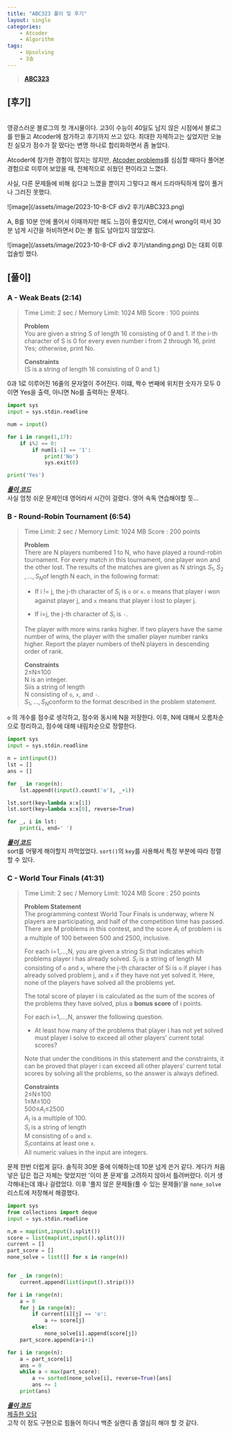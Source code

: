 ```yaml
---
title: "ABC323 풀이 및 후기"
layout: single
categories:
    - Atcoder
    - Algorithm
tags:
    - Upsolving
    - 3솔
---
```


> [**ABC323**](https://atcoder.jp/contests/abc323)

## [후기]
<br>
 영광스러운 블로그의 첫 개시물이다. 고3이 수능이 40일도 남지 않은 시점에서 블로그를 만들고 Atcoder에 참가하고 후기까지 쓰고 있다. 최대한 자제하고는 싶었지만 오늘 친 실모가 점수가 잘 떴다는 변명 하나로 합리화하면서 좀 놀았다. 


Atcoder에 참가한 경험이 많지는 않지만, [Atcoder problems](https://kenkoooo.com/atcoder#/table/)를 심심할 때마다 풀어본 경험으로 미루어 보았을 때, 전체적으로 쉬웠던 편이라고 느꼈다. 

사실, 다른 문제들에 비해 쉽다고 느꼈을 뿐이지 그렇다고 해서 드라마틱하게 많이 풀거나 그러진 못했다. 

![image](/assets/image/2023-10-8-CF div2 후기/ABC323.png)

A, B를 10분 안에 풀어서 이때까지만 해도 느낌이 좋았지만, C에서 wrong이 떠서 30분 넘게 시간을 허비하면서 D는 볼 힘도 남아있지 않았었다.

![image](/assets/image/2023-10-8-CF div2 후기/standing.png)
D는 대회 이후 업솔빙 했다.

## [풀이]

### A - Weak Beats (2:14)

> Time Limit: 2 sec / Memory Limit: 1024 MB
> Score : 100 points
>
> **Problem**<br>
> You are given a string S of length 16 consisting of 0 and 1.
> If the i-th character of S is 0 for every even number i from 2 through
> 16, print Yes; otherwise, print No.
>
> **Constraints**<br>
> (S is a string of length 16 consisting of 0 and 1.)

0과 1로 이루어진 16줄의 문자열이 주어진다. 이떄, 짝수 번째에 위치한 숫자가 모두 0이면 Yes을 출력, 아니면 No를 출력하는 문제다.

```python
import sys
input = sys.stdin.readline

num = input()

for i in range(1,17):
    if i%2 == 0:
        if num[i-1] == '1':
            print('No')
            sys.exit(0)

print('Yes')
```
[***풀이 코드***](https://atcoder.jp/contests/abc323/submissions/46281745)<br>
사실 엄청 쉬운 문제인데 영어라서 시간이 걸렸다. 영어 속독 연습해야할 듯...

### B - Round-Robin Tournament (6:54)

>  Time Limit: 2 sec / Memory Limit: 1024 MB
> Score : 200 points
> 
> **Problem**<br>
> There are N players numbered 1 to N, who have played a round-robin tournament. For every match in this tournament, one player won and the other lost. The results of the matches are given as N strings $S_{1}​,S_{2}​,…,S_{N}​$ of length N each, in the following format:
> 
> - If i != j, the j-th character of $S_{i}$ is ```o``` or ```x```. ```o``` means that player i won against player j, and ```x``` means that player i lost to player j.
> 
> - If i=j, the j-th character of $S_{i}$​ is ```-```.
> 
> The player with more wins ranks higher. If two players have the same number of wins, the player with the smaller player number ranks higher. Report the player numbers of theN players in descending order of rank.
>
> **Constraints**<br>
> 2≤N≤100<br>
> N is an integer.<br>
> Si​ is a string of length<br>
> N consisting of ```o```, ```x```, and ```-```.<br>
> $S_{1}​,…,S_{N}$​ conform to the format described in the problem statement.

```o``` 의 개수를 점수로 생각하고, 점수와 동시에 N을 저장한다. 이후, N에 대해서 오름차순으로 정리하고, 점수에 대해 내림차순으로 정렬한다. 

```python
import sys
input = sys.stdin.readline

n = int(input())
lst = []
ans = []

for _ in range(n):
    lst.append((input().count('o'), _+1))

lst.sort(key=lambda x:x[1])
lst.sort(key=lambda x:x[0], reverse=True)

for _, i in lst:
    print(i, end=' ')
```
[***풀이 코드***](https://atcoder.jp/contests/abc323/submissions/46288496)<br>
sort를 어떻게 해야할지 까먹었었다. ```sort()```의 ```key```를 사용해서 특정 부분에 따라 정렬할 수 있다.

### C - World Tour Finals (41:31)
> Time Limit: 2 sec / Memory Limit: 1024 MB
> Score : 250 points
> 
> **Problem Statement**<br>
> The programming contest World Tour Finals is underway, where
> N players are participating, and half of the competition time has passed. There are M problems in this contest, and the score $A_{i}$​ of problem i is a multiple of 100 between 500 and 2500, inclusive.
> 
> For each i=1,…,N, you are given a string Si​ that indicates which problems player i has already solved. $S_{i}$​ is a string of length M consisting of ```o``` and ```x```, where the j-th character of Si​ is ```o``` if player i has already solved problem j, and ```x``` if they have not yet solved it. Here, none of the players have solved all the problems yet.
> 
> The total score of player i is calculated as the sum of the scores of the problems they have solved, plus a **bonus score** of i points.
> 
> For each i=1,…,N, answer the following question.
> 
> - At least how many of the problems that player i has not yet solved must player i solve to exceed all other players' current total scores?
> 
> Note that under the conditions in this statement and the constraints, it can be proved that player i can exceed all other players' current total scores by solving all the problems, so the answer is always defined.
> 
> **Constraints**<br>
> 2≤N≤100<br>
> 1≤M≤100<br>
> 500≤$A_{i}$​≤2500<br>
> $A_{i}$​ is a multiple of 100.<br>
> $S_{i}$​ is a string of length<br>
> M consisting of ```o``` and ```x```.<br>
> $S_{i}$​ contains at least one ```x```.<br>
> All numeric values in the input are integers.

문제 한번 더럽게 길다. 솔직히 30분 중에 이해하는데 10분 넘게 쓴거 같다. 게다가 처음 넣은 답은 접근 자체는 맞았지만 '이미 푼 문제'를 고려하지 않아서 틀려버렸다. 이거 생각해내는데 꽤나 걸렸었다. 이후 '풀지 않은 문제들(풀 수 있는 문제들)'을 ```none_solve``` 리스트에 저장해서 해결했다.

```python
import sys
from collections import deque
input = sys.stdin.readline

n,m = map(int,input().split())
score = list(map(int,input().split()))
current = []
part_score = []
none_solve = list([] for x in range(n))


for _ in range(n):
    current.append(list(input().strip()))

for i in range(n):
    a = 0
    for j in range(m):
        if current[i][j] == 'o':
            a += score[j]
        else:
            none_solve[i].append(score[j])
    part_score.append(a+i+1)

for i in range(n):
    a = part_score[i]
    ans = 0
    while a < max(part_score):
        a += sorted(none_solve[i], reverse=True)[ans]
        ans += 1
    print(ans)
```
[***풀이 코드***](https://atcoder.jp/contests/abc323/submissions/46323961)<br>
[제출한 오담](https://atcoder.jp/contests/abc323/submissions/46310060)<br>
고작 이 정도 구현으로 힘들어 하다니 백준 실랜디 좀 열심히 해야 할 것 같다. 